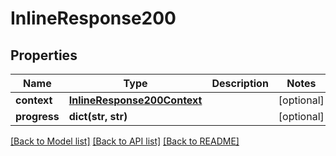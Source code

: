 # InlineResponse200

## Properties
Name | Type | Description | Notes
------------ | ------------- | ------------- | -------------
**context** | [**InlineResponse200Context**](InlineResponse200Context.md) |  | [optional] 
**progress** | **dict(str, str)** |  | [optional] 

[[Back to Model list]](../README.md#documentation-for-models) [[Back to API list]](../README.md#documentation-for-api-endpoints) [[Back to README]](../README.md)

